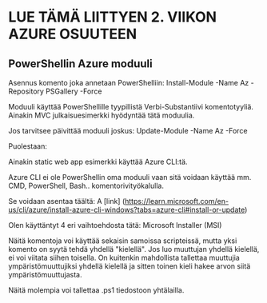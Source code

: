 LUE TÄMÄ LIITTYEN 2. VIIKON AZURE OSUUTEEN
==========================================

PowerShellin Azure moduuli
--------------------------
Asennus komento joka annetaan PowerShelliin:
Install-Module -Name Az -Repository PSGallery -Force

Moduuli käyttää PowerShellille tyypillistä Verbi-Substantiivi komentotyyliä.
Ainakin MVC julkaisuesimerkki hyödyntää tätä moduulia.

Jos tarvitsee päivittää moduuli joskus:
Update-Module -Name Az -Force

Puolestaan:

Ainakin static web app esimerkki käyttää Azure CLI:tä.

Azure CLI ei ole PowerShellin oma moduuli vaan sitä voidaan käyttää mm. CMD, PowerShell, Bash.. komentorivityökalulla.

Se voidaan asentaa täältä:
A [link]
(https://learn.microsoft.com/en-us/cli/azure/install-azure-cli-windows?tabs=azure-cli#install-or-update)

Olen käyttäntyt 4 eri vaihtoehdosta tätä:
Microsoft Installer (MSI)

Näitä komentoja voi käyttää sekaisin samoissa scripteissä, mutta yksi komento on syytä tehdä yhdellä "kielellä".
Jos luo muuttujan yhdellä kielellä, ei voi viitata siihen toisella.
On kuitenkin mahdollista tallettaa muuttujia ympäristömuuttujiksi yhdellä kielellä ja sitten
toinen kieli hakee arvon siitä ympäristömuuttujasta.

Näitä molempia voi tallettaa .ps1 tiedostoon yhtälailla.

